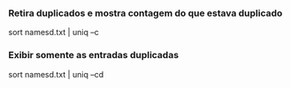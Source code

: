### Retira duplicados e mostra contagem do que estava duplicado

sort namesd.txt | uniq –c

### Exibir somente as entradas duplicadas

sort namesd.txt | uniq –cd




